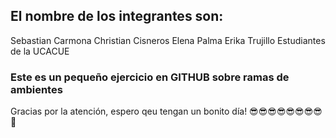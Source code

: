 ## El nombre de los integrantes son:
Sebastian Carmona
Christian Cisneros
Elena Palma
Erika Trujillo
Estudiantes de la UCACUE

### Este es un pequeño ejercicio en GITHUB sobre ramas de ambientes

Gracias por la atención, espero qeu tengan un bonito día! 😎😎😎😎😎😎😎😎🤞

